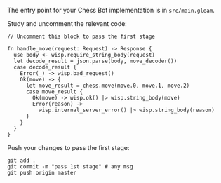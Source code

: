 The entry point for your Chess Bot implementation is in `src/main.gleam`.

Study and uncomment the relevant code: 

```gleam
// Uncomment this block to pass the first stage

fn handle_move(request: Request) -> Response {
  use body <- wisp.require_string_body(request)
  let decode_result = json.parse(body, move_decoder())
  case decode_result {
    Error(_) -> wisp.bad_request()
    Ok(move) -> {
      let move_result = chess.move(move.0, move.1, move.2)
      case move_result {
        Ok(move) -> wisp.ok() |> wisp.string_body(move)
        Error(reason) ->
          wisp.internal_server_error() |> wisp.string_body(reason)
      }
    }
  }
}
```

Push your changes to pass the first stage:

```
git add .
git commit -m "pass 1st stage" # any msg
git push origin master
```
